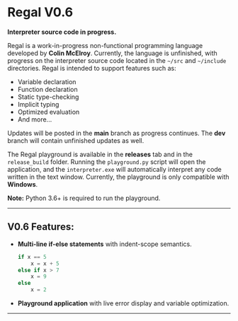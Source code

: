 # Regal V0.6

**Interpreter source code in progress.**

Regal is a work-in-progress non-functional programming language developed by **Colin McElroy**. Currently, the language is unfinished, with progress on the interpreter source code located in the `~/src` and `~/include` directories. Regal is intended to support features such as:

- Variable declaration
- Function declaration
- Static type-checking
- Implicit typing
- Optimized evaluation
- And more...

Updates will be posted in the **main** branch as progress continues. The **dev** branch will contain unfinished updates as well.

The Regal playground is available in the **releases** tab and in the `release_build` folder. Running the `playground.py` script will open the application, and the `interpreter.exe` will automatically interpret any code written in the text window. Currently, the playground is only compatible with **Windows**.

**Note:** Python 3.6+ is required to run the playground.

---

## V0.6 Features:

- **Multi-line if-else statements** with indent-scope semantics.

    ```python
    if x == 5
        x = x + 5
    else if x > 7
        x = 9
    else
        x = 2
    ```

- **Playground application** with live error display and variable optimization.

---
